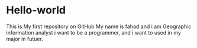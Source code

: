 # Hello-world
This is My first repository on GitHub
My name is fahad and i am Geographic information analyst
i want to be a programmer, and i want to used in my major in futuer.
